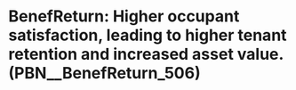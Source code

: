# BenefReturn: __Higher occupant satisfaction, leading to higher tenant retention and increased asset value.__ (PBN__BenefReturn_506)

